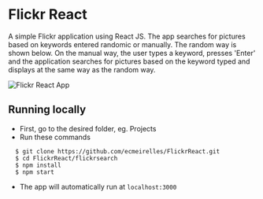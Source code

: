 # Flickr React
A simple Flickr application using React JS. The app searches for pictures based on keywords entered randomic or manually. The random way is shown below. On the manual way, the user types a keyword, presses 'Enter' and the application searches for pictures based on the keyword typed and displays at the same way as the random way.

![Flickr React App](https://raw.githubusercontent.com/wiki/ecmeirelles/FlickrReact/img/react-app.png)

## Running locally
- First, go to the desired folder, eg. Projects
- Run these commands
```
  $ git clone https://github.com/ecmeirelles/FlickrReact.git
  $ cd FlickrReact/flickrsearch
  $ npm install
  $ npm start
```
- The app will automatically run at ```localhost:3000```
